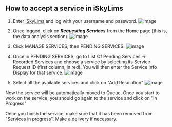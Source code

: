 ## How to accept a service in iSkyLims

1. Enter [iSkyLims](https://iskylims.isciii.es/ "ISCIII's iSkyLims") and log with your username and password.
          ![image](https://github.com/BU-ISCIII/BU-ISCIII/assets/76519482/fbfed48d-c772-41f5-91dd-441ac33a7f56)

2. Once logged, click on **_Requesting Services_** from the Home page (this is, the data analysis section).
![image](https://github.com/BU-ISCIII/BU-ISCIII/assets/76519482/3a68b0ec-45ef-430a-90bb-8c4276fca974)

3. Click MANAGE SERVICES, then PENDING SERVICES.
![image](https://github.com/BU-ISCIII/BU-ISCIII/assets/76519482/efc8e7df-5aa2-4ed8-ac0b-ccbc96dc0312)

4. Once in PENDING SERVICES, go to List Of Pending Services -> Recorded Services and choose a service by selecting its Service Request ID (first column, in red). You will then enter the Service Info Display for that service.
![image](https://github.com/BU-ISCIII/BU-ISCIII/assets/76519482/9dc50b87-f4b4-4772-be8c-476ebecc2913)

5. Select all the available services and click on "Add Resolution"
![image](https://github.com/BU-ISCIII/BU-ISCIII/assets/76519482/a41e5581-5b49-4904-b56e-6902713fd987)

Now the service will be automatically moved to Queue. Once you start to work on the service, you should go again to the service and click on "In Progress"

Once you finish the service, make sure that it has been removed from "Services in progress". Make a delivery if necessary.